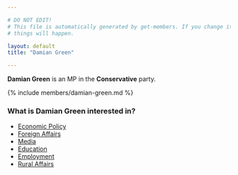 ```yaml
---

# DO NOT EDIT!
# This file is automatically generated by get-members. If you change it, bad
# things will happen.

layout: default
title: "Damian Green"

---
```


**Damian Green** is an MP in the **Conservative** party.

{% include members/damian-green.md %}

### What is Damian Green interested in?


* [Economic Policy](/interests/economic-policy.html)
* [Foreign Affairs](/interests/foreign-affairs.html)
* [Media](/interests/media.html)
* [Education](/interests/education.html)
* [Employment](/interests/employment.html)
* [Rural Affairs](/interests/rural-affairs.html)

